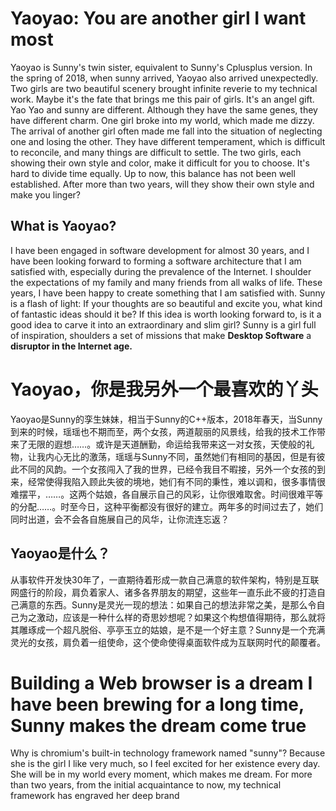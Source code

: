 # Yaoyao: You are another girl I want most
Yaoyao is Sunny's twin sister, equivalent to Sunny's Cplusplus version.  In the spring of 2018, when sunny arrived, Yaoyao also arrived unexpectedly. Two girls are two beautiful scenery brought infinite reverie to my technical work. Maybe it's the fate that brings me this pair of girls. It's an angel gift. Yao Yao and sunny are different. Although they have the same genes, they have different charm. One girl broke into my world, which made me dizzy. The arrival of another girl often made me fall into the situation of neglecting one and losing the other. They have different temperament, which is difficult to reconcile, and many things are difficult to settle. The two girls, each showing their own style and color, make it difficult for you to choose. It's hard to divide time equally. Up to now, this balance has not been well established. After more than two years, will they show their own style and make you linger?

## What is Yaoyao?

I have been engaged in software development for almost 30 years, and I have been looking forward to forming a software architecture that I am satisfied with, especially during the prevalence of the Internet. I shoulder the expectations of my family and many friends from all walks of life. These years, I have been happy to create something that I am satisfied with. Sunny is a flash of light: If your thoughts are so beautiful and excite you, what kind of fantastic ideas should it be? If this idea is worth looking forward to, is it a good idea to carve it into an extraordinary and slim girl? Sunny is a girl full of inspiration, shoulders a set of missions that make **Desktop Software** a **disruptor in the Internet age.**

# Yaoyao，你是我另外一个最喜欢的丫头
Yaoyao是Sunny的孪生妹妹，相当于Sunny的C++版本，2018年春天，当Sunny到来的时候，瑶瑶也不期而至，两个女孩，两道靓丽的风景线，给我的技术工作带来了无限的遐想……。或许是天道酬勤，命运给我带来这一对女孩，天使般的礼物，让我内心无比的激荡，瑶瑶与Sunny不同，虽然她们有相同的基因，但是有彼此不同的风韵。一个女孩闯入了我的世界，已经令我目不暇接，另外一个女孩的到来，经常使得我陷入顾此失彼的境地，她们有不同的秉性，难以调和，很多事情很难摆平，……。这两个姑娘，各自展示自己的风彩，让你很难取舍。时间很难平等的分配……。时至今日，这种平衡都没有很好的建立。两年多的时间过去了，她们同时出道，会不会各自施展自己的风华，让你流连忘返？
## Yaoyao是什么？

从事软件开发快30年了，一直期待着形成一款自己满意的软件架构，特别是互联网盛行的阶段，肩负着家人、诸多各界朋友的期望，这些年一直乐此不疲的打造自己满意的东西。Sunny是灵光一现的想法：如果自己的想法非常之美，是那么令自己为之激动，应该是一种什么样的奇思妙想呢？如果这个构想值得期待，那么就将其雕琢成一个超凡脱俗、亭亭玉立的姑娘，是不是一个好主意？Sunny是一个充满灵光的女孩，肩负着一组使命，这个使命使得桌面软件成为互联网时代的颠覆者。

# Building a Web browser is a dream I have been brewing for a long time, Sunny makes the dream come true
Why is chromium's built-in technology framework named "sunny"? Because she is the girl I like very much, so I feel excited for her existence every day. She will be in my world every moment, which makes me dream. For more than two years, from the initial acquaintance to now, my technical framework has engraved her deep brand

